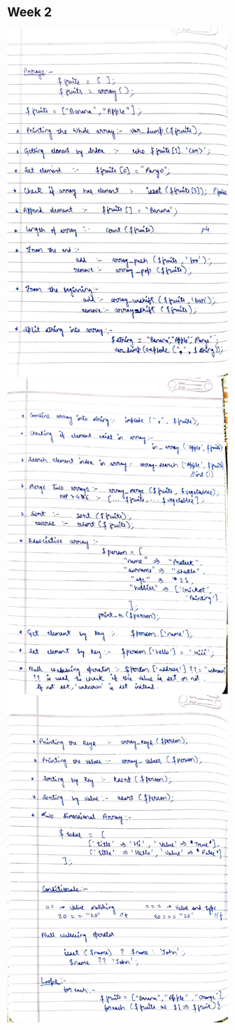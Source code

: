 # Week 2
<img src='./images/0004.jpg' width='600'>
<img src='./images/0005.jpg' width='600'>
<img src='./images/0006.jpg' width='600'>
